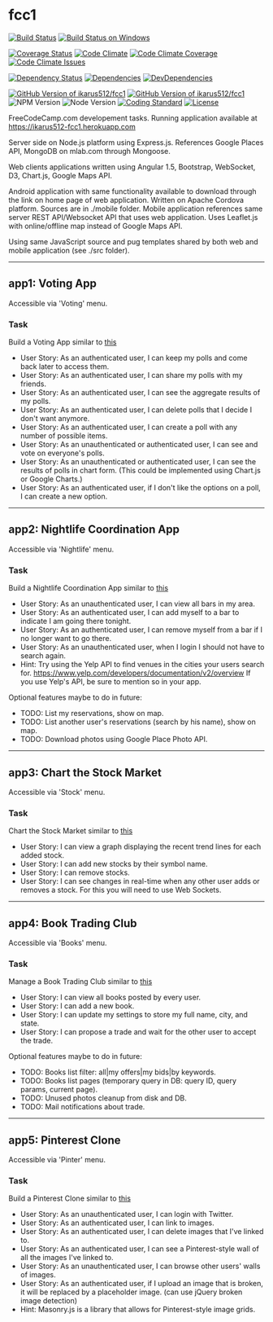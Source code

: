 # fcc1

[![Build Status](https://travis-ci.org/ikarus512/fcc1.svg?branch=master)](https://travis-ci.org/ikarus512/fcc1)
[![Build Status on Windows](https://ci.appveyor.com/api/projects/status/github/ikarus512/fcc1?branch=master&svg=true)](https://ci.appveyor.com/project/ikarus512/fcc1)

[![Coverage Status](https://coveralls.io/repos/github/ikarus512/fcc1/badge.svg)](https://coveralls.io/github/ikarus512/fcc1) <!-- [![Code Coverage](https://codecov.io/gh/ikarus512/fcc1/branch/master/graph/badge.svg)](https://codecov.io/gh/ikarus512/fcc1) -->
[![Code Climate](https://codeclimate.com/github/ikarus512/fcc1/badges/gpa.svg)](https://codeclimate.com/github/ikarus512/fcc1) <!-- a(href='https://saucelabs.com/u/chaijs')  img(alt="Selenium Test Status", src="https://saucelabs.com/browser-matrix/chaijs.svg") -->
[![Code Climate Coverage](https://img.shields.io/codeclimate/coverage/github/ikarus512/fcc1.svg)](https://codeclimate.com/github/ikarus512/fcc1)
[![Code Climate Issues](https://img.shields.io/codeclimate/issues/github/ikarus512/fcc1.svg)](https://codeclimate.com/github/ikarus512/fcc1)

[![Dependency Status](https://dependencyci.com/github/ikarus512/fcc1/badge)](https://dependencyci.com/github/ikarus512/fcc1)
[![Dependencies](https://david-dm.org/ikarus512/fcc1.svg)](https://david-dm.org/ikarus512/fcc1)
[![DevDependencies](https://david-dm.org/ikarus512/fcc1/dev-status.svg)](https://david-dm.org/ikarus512/fcc1#info=devDependencies)

[![GitHub Version of ikarus512/fcc1](https://badge.fury.io/gh/ikarus512%2Ffcc1.svg)](https://badge.fury.io/gh/ikarus512%2Ffcc1)
[![GitHub Version of ikarus512/fcc1](https://img.shields.io/github/tag/ikarus512/fcc1.svg)](https://badge.fury.io/gh/ikarus512%2Ffcc1)
![NPM Version](https://img.shields.io/badge/npm-%3E=4.0-brightgreen.svg)
![Node Version](https://img.shields.io/badge/node-%3E=6.0-brightgreen.svg)
[![Coding Standard](https://img.shields.io/badge/code%20style-standard-brightgreen.svg)](http://standardjs.com/)
[![License](https://img.shields.io/github/license/ikarus512/fcc1.svg?label=lic&maxAge=2592000&colorB=4bc51d)](https://github.com/ikarus512/fcc1/blob/master/LICENSE)


FreeCodeCamp.com developement tasks. Running application available at https://ikarus512-fcc1.herokuapp.com




Server side on Node.js platform using Express.js. References Google Places API, MongoDB on mlab.com through Mongoose.

Web clients applications written using Angular 1.5, Bootstrap, WebSocket, D3, Chart.js, Google Maps API.

Android application with same functionality available to download through the link on home page of web application.
Written on Apache Cordova platform. Sources are in ./mobile folder.
Mobile application references same server REST API/Websocket API that uses web application.
Uses Leaflet.js with online/offline map instead of Google Maps API.
<!-- [![Android App File Size](https://img.shields.io/github/size/ikarus512/fcc1/blob/master/public/bin/ikarus512-fcc1apps.apk.svg)](https://david-dm.org/ikarus512/fcc1#info=devDependencies) -->

Using same JavaScript source and pug templates shared by both web and mobile application (see ./src folder).

--------------------------------------------------------------------------------

## app1: Voting App
Accessible via 'Voting' menu.

### Task
Build a Voting App similar to [this](https://fcc-voting-arthow4n.herokuapp.com)

+ User Story: As an authenticated user, I can keep my polls and come back later to access them.
+ User Story: As an authenticated user, I can share my polls with my friends.
+ User Story: As an authenticated user, I can see the aggregate results of my polls.
+ User Story: As an authenticated user, I can delete polls that I decide I don't want anymore.
+ User Story: As an authenticated user, I can create a poll with any number of possible items.
+ User Story: As an unauthenticated or authenticated user, I can see and vote on everyone's polls.
+ User Story: As an unauthenticated or authenticated user, I can see the results of polls in chart form. (This could be implemented using Chart.js or Google Charts.)
+ User Story: As an authenticated user, if I don't like the options on a poll, I can create a new option.


--------------------------------------------------------------------------------

## app2: Nightlife Coordination App
Accessible via 'Nightlife' menu.

### Task
Build a Nightlife Coordination App
similar to [this](http://whatsgoinontonight.herokuapp.com)

+ User Story: As an unauthenticated user, I can view all bars in my area.
+ User Story: As an authenticated user, I can add myself to a bar to indicate I am going there tonight.
+ User Story: As an authenticated user, I can remove myself from a bar if I no longer want to go there.
+ User Story: As an unauthenticated user, when I login I should not have to search again.
+ Hint: Try using the Yelp API to find venues in the cities your users search for.
  https://www.yelp.com/developers/documentation/v2/overview
  If you use Yelp's API, be sure to mention so in your app.

Optional features maybe to do in future:

- TODO: List my reservations, show on map.
- TODO: List another user's reservations (search by his name), show on map.
- TODO: Download photos using Google Place Photo API.


--------------------------------------------------------------------------------

## app3: Chart the Stock Market
Accessible via 'Stock' menu.

### Task
Chart the Stock Market
similar to [this](http://watchstocks.herokuapp.com)

+ User Story: I can view a graph displaying the recent trend lines for each added stock.
+ User Story: I can add new stocks by their symbol name.
+ User Story: I can remove stocks.
+ User Story: I can see changes in real-time when any other user adds or removes a stock. For this you will need to use Web Sockets.


--------------------------------------------------------------------------------

## app4: Book Trading Club
Accessible via 'Books' menu.

### Task
Manage a Book Trading Club
similar to [this](http://bookjump.herokuapp.com)

+ User Story: I can view all books posted by every user.
+ User Story: I can add a new book.
+ User Story: I can update my settings to store my full name, city, and state.
+ User Story: I can propose a trade and wait for the other user to accept the trade.

Optional features maybe to do in future:

- TODO: Books list filter: all|my offers|my bids|by keywords.
- TODO: Books list pages (temporary query in DB: query ID, query params, current page).
- TODO: Unused photos cleanup from disk and DB.
- TODO: Mail notifications about trade.


--------------------------------------------------------------------------------

## app5: Pinterest Clone
Accessible via 'Pinter' menu.

### Task
Build a Pinterest Clone
similar to [this](https://midnight-dust.hyperdev.space)

- User Story: As an unauthenticated user, I can login with Twitter.
- User Story: As an authenticated user, I can link to images.
- User Story: As an authenticated user, I can delete images that I've linked to.
- User Story: As an authenticated user, I can see a Pinterest-style wall of all the images I've linked to.
- User Story: As an unauthenticated user, I can browse other users' walls of images.
- User Story: As an authenticated user, if I upload an image that is broken, it will be replaced by a placeholder image. (can use jQuery broken image detection)
- Hint: Masonry.js is a library that allows for Pinterest-style image grids.
